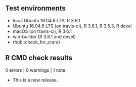 ## Test environments

* local Ubuntu 16.04.6 LTS, R 3.6.1
* Ubuntu 16.04.6 LTS (on travis-ci), R 3.6.1, R 3.5.3, R devel
* macOS (on travis-ci), R 3.6.1
* win-builder (R 3.6.1 and devel)
* rhub::check_for_cran()

## R CMD check results

0 errors | 0 warnings | 1 note

* This is a new release.
